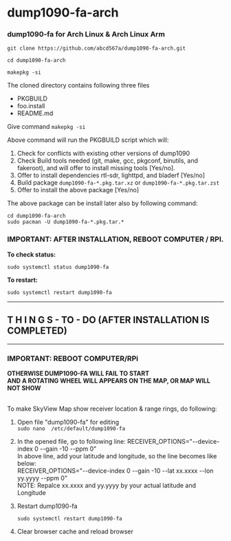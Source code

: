 # dump1090-fa-arch

### dump1090-fa for Arch Linux & Arch Linux Arm

```
git clone https://github.com/abcd567a/dump1090-fa-arch.git

cd dump1090-fa-arch

makepkg -si

```

The cloned directory contains following three files

- PKGBUILD
- foo.install
- README.md

Give command `makepkg -si `

Above command will run the PKGBUILD script which will: 

1. Check for conflicts with existing other versions of dump1090
2. Check Build tools needed (git, make, gcc, pkgconf, binutils, and fakeroot), and will offer to install missing tools [Yes/no]. 
3. Offer to install dependencies rtl-sdr, lighttpd, and bladerf [Yes/no]
4. Build package `dump1090-fa-*.pkg.tar.xz` or `dump1090-fa-*.pkg.tar.zst`
5. Offer to install the above package [Yes/no]

The above package can be install later also by following command:
```
cd dump1090-fa-arch 
sudo pacman -U dump1090-fa-*.pkg.tar.*
```
### IMPORTANT: AFTER INSTALLATION, REBOOT COMPUTER / RPI.

**To check status:**
```
sudo systemctl status dump1090-fa
```

**To restart:**
```
sudo systemctl restart dump1090-fa
```

*** ***

##  T H I N G S - TO -  DO (AFTER INSTALLATION IS COMPLETED)
  
*** ***

### IMPORTANT: REBOOT COMPUTER/RPi
**OTHERWISE DUMP1090-FA WILL FAIL TO START** </br>
**AND A ROTATING WHEEL WILL APPEARS ON THE MAP, OR MAP WILL NOT SHOW** </br></br>



To make SkyView Map show receiver location & range rings, do following: </br>

1. Open file "dump1090-fa" for editing  </br>
    `sudo nano  /etc/default/dump1090-fa`  </br>

2. In the opened file, go to following line:
    RECEIVER_OPTIONS="--device-index 0 --gain -10 --ppm 0"  </br>
    In above line, add your latitude and longitude, so the line becomes like below:  </br>
    RECEIVER_OPTIONS="--device-index 0 --gain -10 --lat xx.xxxx --lon yy.yyyy --ppm 0"  </br>
    NOTE: Repalce xx.xxxx and yy.yyyy by your actual latitude and Longitude  </br>

3. Restart dump1090-fa </br>

    `sudo systemctl restart dump1090-fa `  </br>

4. Clear browser cache and reload browser </br></br>
